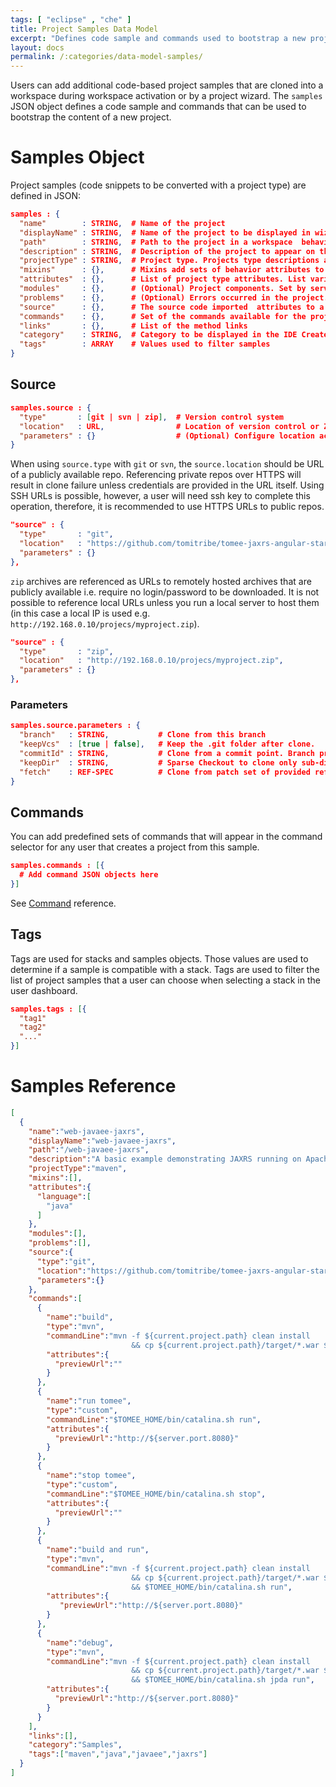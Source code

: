 ```yaml
---
tags: [ "eclipse" , "che" ]
title: Project Samples Data Model
excerpt: "Defines code sample and commands used to bootstrap a new project in a workspace."
layout: docs
permalink: /:categories/data-model-samples/
---
```

Users can add additional code-based project samples that are cloned into a workspace during workspace activation or by a project wizard. The `samples` JSON object defines a code sample and commands that can be used to bootstrap the content of a new project.

# Samples Object
Project samples (code snippets to be converted with a project type) are defined in JSON:
```json  
samples : {
  "name"        : STRING,  # Name of the project
  "displayName" : STRING,  # Name of the project to be displayed in wizard
  "path"        : STRING,  # Path to the project in a workspace  behaviors
  "description" : STRING,  # Description of the project to appear on the dashboard
  "projectType" : STRING,  # Project type. Projects type descriptions are in the Factory docs
  "mixins"      : {},      # Mixins add sets of behavior attributes to a project.
  "attributes"  : {},      # List of project type attributes. List varies by type selected
  "modules"     : {},      # (Optional) Project components. Set by server
  "problems"    : {},      # (Optional) Errors occurred in the project. Set by server
  "source"      : {},      # The source code imported  attributes to a project
  "commands"    : {},      # Set of the commands available for the project.
  "links"       : {},      # List of the method links
  "category"    : STRING,  # Category to be displayed in the IDE Create Project wizard
  "tags"        : ARRAY    # Values used to filter samples
}

```
## Source
```json  
samples.source : {                    
  "type"       : [git | svn | zip],  # Version control system
  "location"   : URL,                # Location of version control or ZIP archive
  "parameters" : {}                  # (Optional) Configure location access - varies by type
}
```
When using `source.type` with `git` or `svn`, the `source.location` should be URL of a publicly available repo. Referencing private repos over HTTPS will result in clone failure unless credentials are provided in the URL itself. Using SSH URLs is possible, however, a user will need ssh key to complete this operation, therefore, it is recommended to use HTTPS URLs to public repos.
```json  
"source" : {                        
  "type"       : "git",                 
  "location"   : "https://github.com/tomitribe/tomee-jaxrs-angular-starter-project.git",
  "parameters" : {}                 
},
```

`zip` archives are referenced as URLs to remotely hosted archives that are publicly available i.e. require no login/password to be downloaded. It is not possible to reference local URLs unless you run a local server to host them (in this case a local IP is used e.g. `http://192.168.0.10/projecs/myproject.zip`).  

```json  
"source" : {                        
  "type"       : "zip",                  
  "location"   : "http://192.168.0.10/projecs/myproject.zip",
  "parameters" : {}
},
```

### Parameters
```json  
samples.source.parameters : {      
  "branch"   : STRING,           # Clone from this branch
  "keepVcs"  : [true | false],   # Keep the .git folder after clone.
  "commitId" : STRING,           # Clone from a commit point. Branch precedes this property
  "keepDir"  : STRING,           # Sparse Checkout to clone only sub-directory of repository
  "fetch"    : REF-SPEC          # Clone from patch set of provided ref-spec
}
```

## Commands
You can add predefined sets of commands that will appear in the command selector for any user that creates a project from this sample.
```json  
samples.commands : [{  
  # Add command JSON objects here
}]
```
See [Command]() reference.


## Tags
Tags are used for stacks and samples objects. Those values are used to determine if a sample is compatible with a stack. Tags are used to filter the list of project samples that a user can choose when selecting a stack in the user dashboard.
```json  
samples.tags : [{        
  "tag1"                             
  "tag2"  
  "..."
}]
```
# Samples Reference
```json  
[  
  {  
    "name":"web-javaee-jaxrs",        
    "displayName":"web-javaee-jaxrs",
    "path":"/web-javaee-jaxrs",       
    "description":"A basic example demonstrating JAXRS running on Apache TomEE",
    "projectType":"maven",         
    "mixins":[],                      
    "attributes":{                    
      "language":[
        "java"
      ]
    },
    "modules":[],                     
    "problems":[],                   
    "source":{                        
      "type":"git",                  
      "location":"https://github.com/tomitribe/tomee-jaxrs-angular-starter-project.git",                         
      "parameters":{}                 
    },
    "commands":[                      
      {  
        "name":"build",               
        "type":"mvn",                 
        "commandLine":"mvn -f ${current.project.path} clean install 
                           && cp ${current.project.path}/target/*.war $TOMEE_HOME/webapps/ROOT.war",   
        "attributes":{                
          "previewUrl":""             
        }
      },
      {  
        "name":"run tomee",       
        "type":"custom",        
        "commandLine":"$TOMEE_HOME/bin/catalina.sh run",
        "attributes":{  
          "previewUrl":"http://${server.port.8080}"
        }
      },
      {  
        "name":"stop tomee",       
        "type":"custom",      
        "commandLine":"$TOMEE_HOME/bin/catalina.sh stop",
        "attributes":{  
          "previewUrl":""
        }
      },
      {  
        "name":"build and run",
        "type":"mvn",
        "commandLine":"mvn -f ${current.project.path} clean install 
                           && cp ${current.project.path}/target/*.war $TOMEE_HOME/webapps/ROOT.war 
                           && $TOMEE_HOME/bin/catalina.sh run",
        "attributes":{  
           "previewUrl":"http://${server.port.8080}"
        }
      },
      {  
        "name":"debug",        
        "type":"mvn",        
        "commandLine":"mvn -f ${current.project.path} clean install 
                           && cp ${current.project.path}/target/*.war $TOMEE_HOME/webapps/ROOT.war 
                           && $TOMEE_HOME/bin/catalina.sh jpda run",        
        "attributes":{  
          "previewUrl":"http://${server.port.8080}"
        }
      }
    ],
    "links":[],
    "category":"Samples",
    "tags":["maven","java","javaee","jaxrs"]
  }
]
```